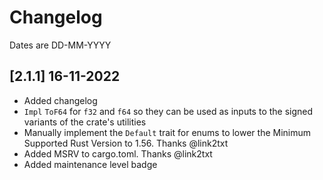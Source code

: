 # Changelog
Dates are DD-MM-YYYY

## [2.1.1] 16-11-2022
- Added changelog
- `Impl` `ToF64` for `f32` and `f64` so they can be used as inputs to the signed variants of the crate's utilities
- Manually implement the `Default` trait for enums to lower the Minimum Supported Rust Version to 1.56. Thanks @link2txt
- Added MSRV to cargo.toml. Thanks @link2txt
- Added maintenance level badge
